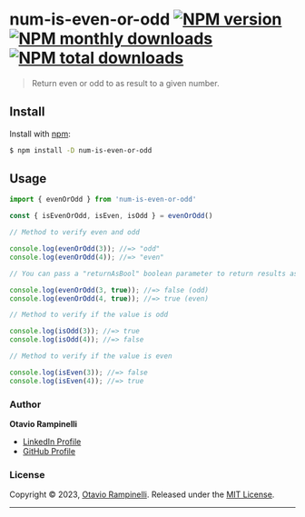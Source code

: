 # num-is-even-or-odd [![NPM version](https://img.shields.io/npm/v/num-is-even-or-odd.svg?style=flat)](https://www.npmjs.com/package/num-is-even-or-odd) [![NPM monthly downloads](https://img.shields.io/npm/dm/num-is-even-or-odd.svg?style=flat)](https://npmjs.org/package/num-is-even-or-odd) [![NPM total downloads](https://img.shields.io/npm/dt/num-is-even-or-odd.svg?style=flat)](https://npmjs.org/package/num-is-even-or-odd)

> Return even or odd to as result to a given number.

## Install

Install with [npm](https://www.npmjs.com/):

```sh
$ npm install -D num-is-even-or-odd
```

## Usage
```js
import { evenOrOdd } from 'num-is-even-or-odd'

const { isEvenOrOdd, isEven, isOdd } = evenOrOdd()

// Method to verify even and odd

console.log(evenOrOdd(3)); //=> "odd"
console.log(evenOrOdd(4)); //=> "even"

// You can pass a "returnAsBool" boolean parameter to return results as boolean, true to even and false to odd, default value for parameter is false

console.log(evenOrOdd(3, true)); //=> false (odd)
console.log(evenOrOdd(4, true)); //=> true (even)

// Method to verify if the value is odd

console.log(isOdd(3)); //=> true
console.log(isOdd(4)); //=> false

// Method to verify if the value is even

console.log(isEven(3)); //=> false
console.log(isEven(4)); //=> true

```

### Author

**Otavio Rampinelli**

* [LinkedIn Profile](https://linkedin.com/in/otarampinelli)
* [GitHub Profile](https://github.com/otarampinelli)

### License

Copyright © 2023, [Otavio Rampinelli](https://github.com/otarampinelli).
Released under the [MIT License](LICENSE).

***
